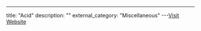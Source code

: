 ---
title: "Acid"
description: ""
external_category: "Miscellaneous"
---[Visit Website](https://www.hackingarticles.in/hack-acid-vm-ctf-challenge/)

